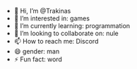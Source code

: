 - 👋 Hi, I’m @Trakinas
- 👀 I’m interested in: games
- 🌱 I’m currently learning: programmation
- 💞️ I’m looking to collaborate on: nule
- 📫 How to reach me: Discord
- 😄 gender: man
- ⚡ Fun fact: word

<!---
Trakinaskkj/Trakinaskkj is a ✨ special ✨ repository because its `README.md` (this file) appears on your GitHub profile.
You can click the Preview link to take a look at your changes.
--->
